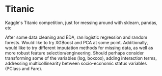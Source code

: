 # Titanic
Kaggle's Titanic competition, just for messing around with sklearn, pandas, etc

After some data cleaning and EDA, ran logistic regression and random forests. Would like to try XGBoost and PCA at some point. Additionally, would like to try different imputation methods for missing data, as well as more robust feature selection/engineering. Should perhaps consider transforming some of the variables (log, boxcox), adding interaction terms, addressing multicollinearity between socio-economic status variables (PClass and Fare).
